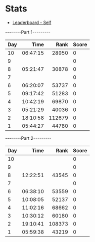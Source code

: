 # Stats

- [Leaderboard - Self](https://adventofcode.com/2022/leaderboard/self)

--------Part 1---------

| Day |     Time |   Rank | Score |
| --- | -------: | -----: | ----- |
| 10  | 06:47:15 |  28950 | 0     |
| 9   |          |        | 0     |
| 8   | 05:21:47 |  30878 | 0     |
| 7   |          |        | 0     |
| 6   | 06:20:07 |  53737 | 0     |
| 5   | 09:17:42 |  51283 | 0     |
| 4   | 10:42:19 |  69870 | 0     |
| 3   | 05:21:29 |  40036 | 0     |
| 2   | 18:10:58 | 112679 | 0     |
| 1   | 05:44:27 |  44780 | 0     |

--------Part 2---------

| Day |     Time |   Rank | Score |
| --- | -------: | -----: | ----- |
| 10  |          |        | 0     |
| 9   |          |        | 0     |
| 8   | 12:22:51 |  43545 | 0     |
| 7   |          |        | 0     |
| 6   | 06:38:10 |  53559 | 0     |
| 5   | 10:08:05 |  52137 | 0     |
| 4   | 11:02:16 |  68662 | 0     |
| 3   | 10:30:12 |  60180 | 0     |
| 2   | 19:10:41 | 108373 | 0     |
| 1   | 05:59:38 |  43219 | 0     |
